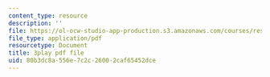 ```yaml
---
content_type: resource
description: ''
file: https://ol-ocw-studio-app-production.s3.amazonaws.com/courses/res-6-012-introduction-to-probability-spring-2018/80b3dc8a556e7c2c26002caf65452dce_ZWo1XgAQE5k.pdf
file_type: application/pdf
resourcetype: Document
title: 3play pdf file
uid: 80b3dc8a-556e-7c2c-2600-2caf65452dce
---
```

